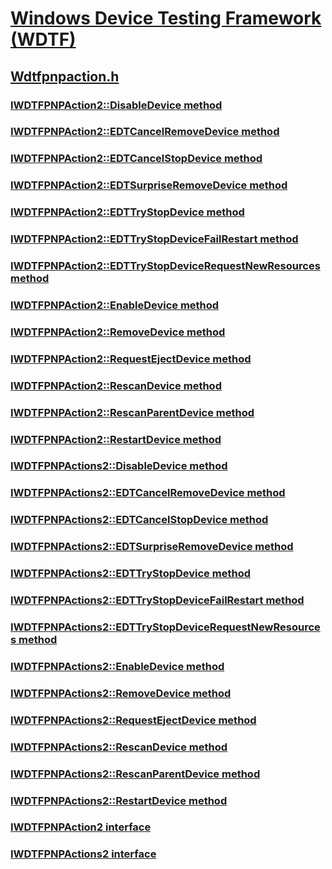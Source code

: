# [Windows Device Testing Framework (WDTF)](../_dtf/index.md)
## [Wdtfpnpaction.h](index.md)
### [IWDTFPNPAction2::DisableDevice method](../wdtfpnpaction/nf-wdtfpnpaction-iwdtfpnpaction2-disabledevice.md)
### [IWDTFPNPAction2::EDTCancelRemoveDevice method](../wdtfpnpaction/nf-wdtfpnpaction-iwdtfpnpaction2-edtcancelremovedevice.md)
### [IWDTFPNPAction2::EDTCancelStopDevice method](../wdtfpnpaction/nf-wdtfpnpaction-iwdtfpnpaction2-edtcancelstopdevice.md)
### [IWDTFPNPAction2::EDTSurpriseRemoveDevice method](../wdtfpnpaction/nf-wdtfpnpaction-iwdtfpnpaction2-edtsurpriseremovedevice.md)
### [IWDTFPNPAction2::EDTTryStopDevice method](../wdtfpnpaction/nf-wdtfpnpaction-iwdtfpnpaction2-edttrystopdevice.md)
### [IWDTFPNPAction2::EDTTryStopDeviceFailRestart method](../wdtfpnpaction/nf-wdtfpnpaction-iwdtfpnpaction2-edttrystopdevicefailrestart.md)
### [IWDTFPNPAction2::EDTTryStopDeviceRequestNewResources method](../wdtfpnpaction/nf-wdtfpnpaction-iwdtfpnpaction2-edttrystopdevicerequestnewresources.md)
### [IWDTFPNPAction2::EnableDevice method](../wdtfpnpaction/nf-wdtfpnpaction-iwdtfpnpaction2-enabledevice.md)
### [IWDTFPNPAction2::RemoveDevice method](../wdtfpnpaction/nf-wdtfpnpaction-iwdtfpnpaction2-removedevice.md)
### [IWDTFPNPAction2::RequestEjectDevice method](../wdtfpnpaction/nf-wdtfpnpaction-iwdtfpnpaction2-requestejectdevice.md)
### [IWDTFPNPAction2::RescanDevice method](../wdtfpnpaction/nf-wdtfpnpaction-iwdtfpnpaction2-rescandevice.md)
### [IWDTFPNPAction2::RescanParentDevice method](../wdtfpnpaction/nf-wdtfpnpaction-iwdtfpnpaction2-rescanparentdevice.md)
### [IWDTFPNPAction2::RestartDevice method](../wdtfpnpaction/nf-wdtfpnpaction-iwdtfpnpaction2-restartdevice.md)
### [IWDTFPNPActions2::DisableDevice method](../wdtfpnpaction/nf-wdtfpnpaction-iwdtfpnpactions2-disabledevice.md)
### [IWDTFPNPActions2::EDTCancelRemoveDevice method](../wdtfpnpaction/nf-wdtfpnpaction-iwdtfpnpactions2-edtcancelremovedevice.md)
### [IWDTFPNPActions2::EDTCancelStopDevice method](../wdtfpnpaction/nf-wdtfpnpaction-iwdtfpnpactions2-edtcancelstopdevice.md)
### [IWDTFPNPActions2::EDTSurpriseRemoveDevice method](../wdtfpnpaction/nf-wdtfpnpaction-iwdtfpnpactions2-edtsurpriseremovedevice.md)
### [IWDTFPNPActions2::EDTTryStopDevice method](../wdtfpnpaction/nf-wdtfpnpaction-iwdtfpnpactions2-edttrystopdevice.md)
### [IWDTFPNPActions2::EDTTryStopDeviceFailRestart method](../wdtfpnpaction/nf-wdtfpnpaction-iwdtfpnpactions2-edttrystopdevicefailrestart.md)
### [IWDTFPNPActions2::EDTTryStopDeviceRequestNewResources method](../wdtfpnpaction/nf-wdtfpnpaction-iwdtfpnpactions2-edttrystopdevicerequestnewresources.md)
### [IWDTFPNPActions2::EnableDevice method](../wdtfpnpaction/nf-wdtfpnpaction-iwdtfpnpactions2-enabledevice.md)
### [IWDTFPNPActions2::RemoveDevice method](../wdtfpnpaction/nf-wdtfpnpaction-iwdtfpnpactions2-removedevice.md)
### [IWDTFPNPActions2::RequestEjectDevice method](../wdtfpnpaction/nf-wdtfpnpaction-iwdtfpnpactions2-requestejectdevice.md)
### [IWDTFPNPActions2::RescanDevice method](../wdtfpnpaction/nf-wdtfpnpaction-iwdtfpnpactions2-rescandevice.md)
### [IWDTFPNPActions2::RescanParentDevice method](../wdtfpnpaction/nf-wdtfpnpaction-iwdtfpnpactions2-rescanparentdevice.md)
### [IWDTFPNPActions2::RestartDevice method](../wdtfpnpaction/nf-wdtfpnpaction-iwdtfpnpactions2-restartdevice.md)
### [IWDTFPNPAction2 interface](../wdtfpnpaction/nn-wdtfpnpaction-iwdtfpnpaction2.md)
### [IWDTFPNPActions2 interface](../wdtfpnpaction/nn-wdtfpnpaction-iwdtfpnpactions2.md)
